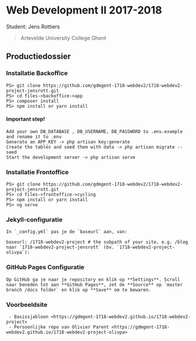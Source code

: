 Web Development II 2017-2018
============================

Student: Jens Rottiers

> Artevelde University College Ghent

Productiedossier
----------------

### Installatie Backoffice
```
PS> git clone https://github.com/gdmgent-1718-webdev2/1718-webdev2-project-jensrott.git 
PS> cd files->backoffice->app
PS> composer install
PS> npm install or yarn install
```
#### Important step!
``` 
Add your own DB_DATABASE , DB_USERNAME, DB_PASSWORD to .env.example and rename it to .env
Generate an APP_KEY -> php artisan key:generate
Create the tables and seed them with data -> php artisan migrate --seed
Start the development server -> php artisan serve
```
### Installatie Frontoffice
```
PS> git clone https://github.com/gdmgent-1718-webdev2/1718-webdev2-project-jensrott.git 
PS> cd files->frontoffice->cycling
PS> npm install or yarn install
PS> ng serve
```

### Jekyll-configuratie
```
In `_config.yml` pas je de `baseurl` aan, van:

baseurl: /1718-webdev2-project # the subpath of your site, e.g. /blog
naar `1718-webdev2-project-jensrott` (bv. `1718-webdev2-project-olivpa`):
```

### GitHub Pages Configuratie
```
Op GitHub ga je naar je repository en klik op **Settings**. Scroll naar beneden tot aan **GitHub Pages**, zet de **Source** op `master branch /docs folder` en klik op **Save** om te bewaren.
```

### Voorbeeldsite
```
 - Basissjabloon <https://gdmgent-1718-webdev2.github.io/1718-webdev2-project>
 - Persoonlijke repo van Olivier Parent <https://gdmgent-1718-webdev2.github.io/1718-webdev2-project-olivpa>
```